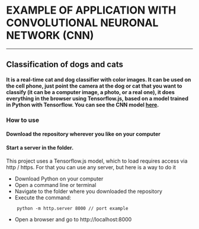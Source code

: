 # EXAMPLE OF APPLICATION WITH CONVOLUTIONAL NEURONAL NETWORK (CNN)

------------

## Classification of dogs and cats

#### It is a real-time cat and dog classifier with color images. It can be used on the cell phone, just point the camera at the dog or cat that you want to classify (it can be a computer image, a photo, or a real one), it does everything in the browser using Tensorflow.js, based on a model trained in Python with Tensorflow. You can see the CNN model <a href="https://colab.research.google.com/drive/1dSnMDWLlbXiW3_9nYjQFkasxC72ucD-h" target="_blank" rel="noopener noreferrer">here</a>.

### How to use

#### Download the repository wherever you like on your computer

#### Start a server in the folder.
This project uses a Tensorflow.js model, which to load requires access via http / https.
For that you can use any server, but here is a way to do it
- Download Python on your computer
- Open a command line or terminal
- Navigate to the folder where you downloaded the repository
- Execute the command:
```
    python -m http.server 8000 // port example
```
- Open a browser and go to http://localhost:8000